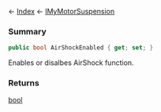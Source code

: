 ← [Index](Api-Index) ← [IMyMotorSuspension](Sandbox.ModAPI.Ingame.IMyMotorSuspension)

### Summary

```csharp
public bool AirShockEnabled { get; set; }
```

Enables or disalbes AirShock function.

### Returns

[bool](https://docs.microsoft.com/en-us/dotnet/api/system.boolean?view=netframework-4.6)

